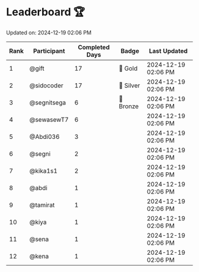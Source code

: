 # Leaderboard 🏆

Updated on: 2024-12-19 02:06 PM

| Rank | Participant       | Completed Days | Badge      | Last Updated         |
|------|-------------------|----------------|------------|----------------------|
| 1    | @gift             | 17             | 🏅 Gold     | 2024-12-19 02:06 PM |
| 2    | @sidocoder        | 17             | 🥈 Silver   | 2024-12-19 02:06 PM |
| 3    | @segnitsega       | 6              | 🥉 Bronze   | 2024-12-19 02:06 PM |
| 4    | @sewasewT7        | 6              |            | 2024-12-19 02:06 PM |
| 5    | @Abdi036          | 3              |            | 2024-12-19 02:06 PM |
| 6    | @segni            | 2              |            | 2024-12-19 02:06 PM |
| 7    | @kika1s1          | 2              |            | 2024-12-19 02:06 PM |
| 8    | @abdi             | 1              |            | 2024-12-19 02:06 PM |
| 9    | @tamirat          | 1              |            | 2024-12-19 02:06 PM |
| 10   | @kiya             | 1              |            | 2024-12-19 02:06 PM |
| 11   | @sena             | 1              |            | 2024-12-19 02:06 PM |
| 12   | @kena             | 1              |            | 2024-12-19 02:06 PM |

